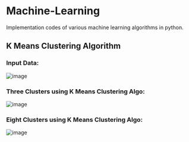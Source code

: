 # Machine-Learning
Implementation codes of various machine learning algorithms in python.
## K Means Clustering Algorithm
### Input Data:
![image](https://user-images.githubusercontent.com/32892410/36913618-8c04061e-1e70-11e8-889e-9f127c03a77b.png)
### Three Clusters using K Means Clustering Algo:
![image](https://user-images.githubusercontent.com/32892410/36913675-b95b3556-1e70-11e8-8b85-e1eee96bdd5f.png)
### Eight Clusters using K Means Clustering Algo:
![image](https://user-images.githubusercontent.com/32892410/36913734-eb6cfb92-1e70-11e8-8e51-f39ec6798325.png)
